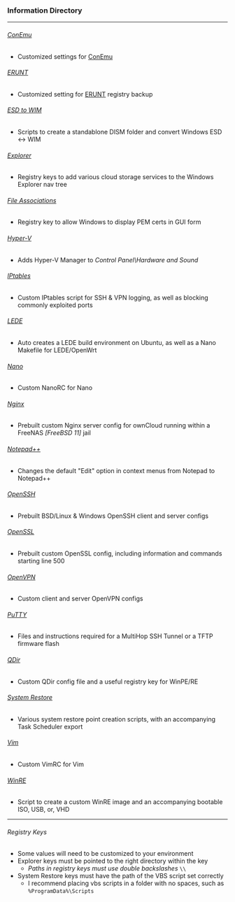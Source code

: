 ### Information Directory ###
---

###### [ConEmu](ConEmu) ######
- Customized settings for [ConEmu](https://conemu.github.io/)

###### [ERUNT](ERUNT) ######
- Customized setting for [ERUNT](http://www.larshederer.homepage.t-online.de/erunt/) registry backup

###### [ESD to WIM](ESD%20to%20WIM) ######
- Scripts to create a standablone DISM folder and convert Windows ESD <-> WIM

###### [Explorer](Explorer) ######
- Registry keys to add various cloud storage services to the Windows Explorer nav tree

###### [File Associations](File%20Associations) ######
- Registry key to allow Windows to display PEM certs in GUI form

###### [Hyper-V](Hyper-V) ######
- Adds Hyper-V Manager to _Control Panel\Hardware and Sound_

###### [IPtables](IPtables) ######
- Custom IPtables script for SSH & VPN logging, as well as blocking commonly exploited ports

###### [LEDE](LEDE) ######
- Auto creates a LEDE build environment on Ubuntu, as well as a Nano Makefile for LEDE/OpenWrt

###### [Nano](Nano) ######
- Custom NanoRC for Nano

###### [Nginx](Nginx) ######
- Prebuilt custom Nginx server config for ownCloud running within a FreeNAS _[FreeBSD 11]_ jail

###### [Notepad++](Notepad++) ######
- Changes the default "Edit" option in context menus from Notepad to Notepad++

###### [OpenSSH](OpenSSH) ######
- Prebuilt BSD/Linux & Windows OpenSSH client and server configs

###### [OpenSSL](OpenSSL) ######
- Prebuilt custom OpenSSL config, including information and commands starting line 500

###### [OpenVPN](OpenVPN) ######
- Custom client and server OpenVPN configs

###### [PuTTY](PuTTY) ######
- Files and instructions required for a MultiHop SSH Tunnel or a TFTP firmware flash

###### [QDir](QDir) ######
- Custom QDir config file and a useful registry key for WinPE/RE

###### [System Restore](System%20Restore) ######
- Various system restore point creation scripts, with an accompanying Task Scheduler export

###### [Vim](Vim) ######
- Custom VimRC for Vim

###### [WinRE](WinRE) ######
- Script to create a custom WinRE image and an accompanying bootable ISO, USB, or, VHD

---

###### _Registry Keys_ ######
- Some values will need to be customized to your environment
- Explorer keys must be pointed to the right directory within the key
  - _Paths in registry keys must use double backslashes_  `\\`
- System Restore keys must have the path of the VBS script set correctly
  - I recommend placing vbs scripts in a folder with no spaces, such as `%ProgramData%\Scripts`
 
